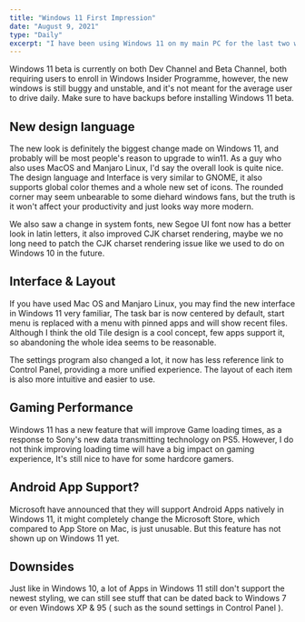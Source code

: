 ```yaml
---
title: "Windows 11 First Impression"
date: "August 9, 2021"
type: "Daily"
excerpt: "I have been using Windows 11 on my main PC for the last two weeks, here are my opinions on the next gen Windows."
---
```


Windows 11 beta is currently on both Dev Channel and Beta Channel, both requiring users to enroll in Windows Insider Programme, however, the new windows is still buggy and unstable, and it's not meant for the average user to drive daily. Make sure to have backups before installing Windows 11 beta.

## New design language

The new look is definitely the biggest change made on Windows 11, and probably will be most people's reason to upgrade to win11. As a guy who also uses MacOS and Manjaro Linux, I'd say the overall look is quite nice. The design language and Interface is very similar to GNOME, it also supports global color themes and a whole new set of icons. The rounded corner may seem unbearable to some diehard windows fans, but the truth is it won't affect your productivity and just looks way more modern.

We also saw a change in system fonts, new Segoe UI font now has a better look in latin letters, it also improved CJK charset rendering, maybe we no long need to patch the CJK charset rendering issue like we used to do on Windows 10 in the future.

## Interface & Layout

If you have used Mac OS and Manjaro Linux, you may find the new interface in Windows 11 very familiar, The task bar is now centered by default, start menu is replaced with a menu with pinned apps and will show recent files. Although I think the old Tile design is a cool concept, few apps support it, so abandoning the whole idea seems to be reasonable.

The settings program also changed a lot, it now has less reference link to Control Panel, providing a more unified experience. The layout of each item is also more intuitive and easier to use.

## Gaming Performance

Windows 11 has a new feature that will improve Game loading times, as a response to Sony's new data transmitting technology on PS5. However, I do not think improving loading time will have a big impact on gaming experience, It's still nice to have for some hardcore gamers.

## Android App Support?

Microsoft have announced that they will support Android Apps natively in Windows 11, it might completely change the Microsoft Store, which compared to App Store on Mac, is just unusable. But this feature has not shown up on Windows 11 yet.

## Downsides

Just like in Windows 10, a lot of Apps in Windows 11 still don't support the newest styling, we can still see stuff that can be dated back to Windows 7 or even Windows XP & 95 ( such as the sound settings in Control Panel ).
